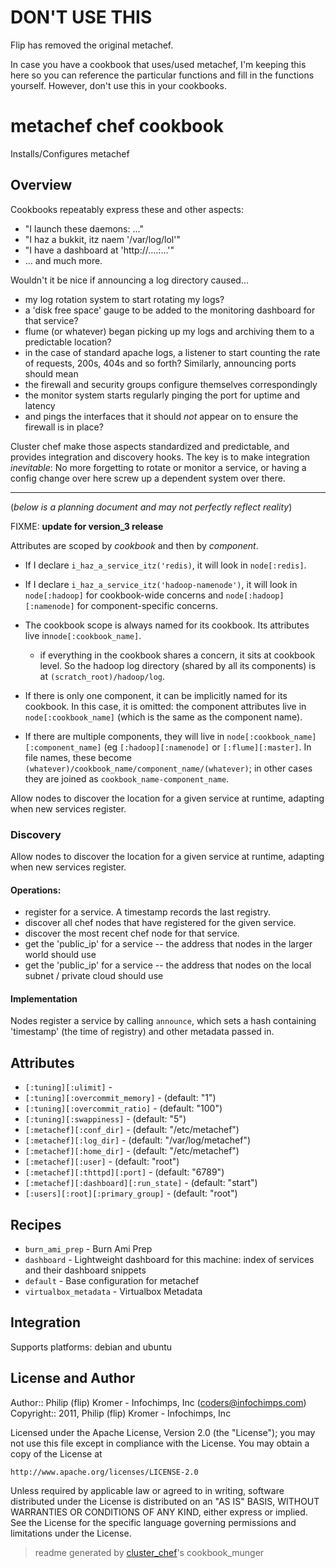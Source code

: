 # DON'T USE THIS

Flip has removed the original metachef.  

In case you have a cookbook that uses/used metachef, I'm keeping this
here so you can reference the particular functions and fill in the
functions yourself.  However, don't use this in your cookbooks.


# metachef chef cookbook

Installs/Configures metachef

## Overview

Cookbooks repeatably express these and other aspects:
* "I launch these daemons: ..."
* "I haz a bukkit, itz naem '/var/log/lol'"
* "I have a dashboard at 'http://....:...'"
* ... and much more.

Wouldn't it be nice if announcing a log directory caused...
  - my log rotation system to start rotating my logs?
  - a 'disk free space' gauge to be added to the monitoring dashboard for that service?
  - flume (or whatever) began picking up my logs and archiving them to a predictable location?
  - in the case of standard apache logs, a listener to start counting the rate of requests, 200s, 404s and so forth?
Similarly, announcing ports should mean
  - the firewall and security groups configure themselves correspondingly
  - the monitor system starts regularly pinging the port for uptime and latency 
  - and pings the interfaces that it should *not* appear on to ensure the firewall is in place?

Cluster chef make those aspects standardized and predictable, and provides integration and discovery hooks. The key is to make integration *inevitable*: No more forgetting to rotate or monitor a service, or having a config change over here screw up a dependent system over there.

__________________________________________________________________________

(*below is a planning document and may not perfectly reflect reality*)

FIXME: **update for version_3 release**

Attributes are scoped by *cookbook* and then by *component*.
* If I declare `i_haz_a_service_itz('redis)`, it will look in `node[:redis]`.
* If I declare `i_haz_a_service_itz('hadoop-namenode')`, it will look in `node[:hadoop]` for cookbook-wide concerns and `node[:hadoop][:namenode]` for component-specific concerns.

* The cookbook scope is always named for its cookbook. Its attributes live in`node[:cookbook_name]`.
  - if everything in the cookbook shares a concern, it sits at cookbook level. So the hadoop log directory (shared by all its components) is at `(scratch_root)/hadoop/log`.
* If there is only one component, it can be implicitly named for its cookbook. In this case, it is omitted: the component attributes live in `node[:cookbook_name]` (which is the same as the component name).
* If there are multiple components, they will live in `node[:cookbook_name][:component_name]` (eg `[:hadoop][:namenode]` or `[:flume][:master]`. In file names, these become `(whatever)/cookbook_name/component_name/(whatever)`; in other cases they are joined as `cookbook_name-component_name`.

Allow nodes to discover the location for a given service at runtime, adapting when new services register.

### Discovery

Allow nodes to discover the location for a given service at runtime, adapting
when new services register.

#### Operations:

* register for a service. A timestamp records the last registry.
* discover all chef nodes that have registered for the given service.
* discover the most recent chef node for that service.
* get the 'public_ip' for a service -- the address that nodes in the larger
  world should use
* get the 'public_ip' for a service -- the address that nodes on the local
  subnet / private cloud should use

#### Implementation

Nodes register a service by calling `announce`, which sets a hash containing
'timestamp' (the time of registry) and other metadata passed in. 

## Attributes

* `[:tuning][:ulimit]`         - 
* `[:tuning][:overcommit_memory]` -  (default: "1")
* `[:tuning][:overcommit_ratio]` -  (default: "100")
* `[:tuning][:swappiness]`     -  (default: "5")
* `[:metachef][:conf_dir]`        -  (default: "/etc/metachef")
* `[:metachef][:log_dir]`         -  (default: "/var/log/metachef")
* `[:metachef][:home_dir]`        -  (default: "/etc/metachef")
* `[:metachef][:user]`            -  (default: "root")
* `[:metachef][:thttpd][:port]`   -  (default: "6789")
* `[:metachef][:dashboard][:run_state]` -  (default: "start")
* `[:users][:root][:primary_group]`   -  (default: "root")

## Recipes 

* `burn_ami_prep`            - Burn Ami Prep
* `dashboard`                - Lightweight dashboard for this machine: index of services and their dashboard snippets
* `default`                  - Base configuration for metachef
* `virtualbox_metadata`      - Virtualbox Metadata
## Integration

Supports platforms: debian and ubuntu


## License and Author

Author::                Philip (flip) Kromer - Infochimps, Inc (<coders@infochimps.com>)
Copyright::             2011, Philip (flip) Kromer - Infochimps, Inc

Licensed under the Apache License, Version 2.0 (the "License");
you may not use this file except in compliance with the License.
You may obtain a copy of the License at

    http://www.apache.org/licenses/LICENSE-2.0

Unless required by applicable law or agreed to in writing, software
distributed under the License is distributed on an "AS IS" BASIS,
WITHOUT WARRANTIES OR CONDITIONS OF ANY KIND, either express or implied.
See the License for the specific language governing permissions and
limitations under the License.

> readme generated by [cluster_chef](http://github.com/infochimps/cluster_chef)'s cookbook_munger
